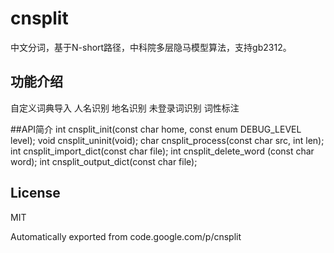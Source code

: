 # cnsplit

中文分词，基于N-short路径，中科院多层隐马模型算法，支持gb2312。

## 功能介绍
自定义词典导入
人名识别
地名识别
未登录词识别
词性标注

##API简介
int cnsplit_init(const char home, const enum DEBUG_LEVEL level);
void cnsplit_uninit(void);
char cnsplit_process(const char src, int len);
int cnsplit_import_dict(const char file);
int cnsplit_delete_word (const char word);
int cnsplit_output_dict(const char file);


## License
MIT

Automatically exported from code.google.com/p/cnsplit
